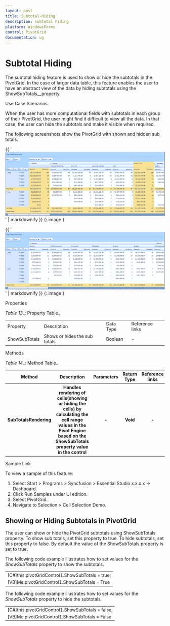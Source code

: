 ```yaml
---
layout: post
title: Subtotal-Hiding
description: subtotal hiding
platform: WindowsForms
control: PivotGrid
documentation: ug
---
```


# Subtotal Hiding

The subtotal hiding feature is used to show or hide the subtotals in the PivotGrid. In the case of larger data table, this feature enables the user to have an abstract view of the data by hiding subtotals using the ShowSubTotals__property.



Use Case Scenarios

When the user has more computational fields with subtotals in each group of their PivotGrid, the user might find it difficult to view all the data. In that case, the user can hide the subtotals and make it visible when required.

The following screenshots show the PivotGrid with shown and hidden sub totals.

{{ '![C:/Users/diana/Desktop/SubTotalsshown.PNG](Subtotal-Hiding_images/Subtotal-Hiding_img1.png)' | markdownify }}
{:.image }




{{ '![C:/Users/diana/Desktop/SuTotals Hidden.PNG](Subtotal-Hiding_images/Subtotal-Hiding_img2.png)' | markdownify }}
{:.image }




Properties

_Table_ _13__: Property Table_

<table>
<tr>
<td>
Property </td><td>
Description </td><td>
Data Type </td><td>
Reference links </td></tr>
<tr>
<td>
ShowSubTotals</td><td>
Shows or hides the sub totals </td><td>
Boolean </td><td>
- </td></tr>
</table>


Methods

_Table_ _14__: Method Table_

<table>
<tr>
<th>
Method </th><th>
Description </th><th>
Parameters </th><th>
Return Type </th><th>
Reference links </th></tr>
<tr>
<th>
SubTotalsRendering</th><th>
Handles rendering of cells(showing or hiding the cells) by calculating the cell range values in the Pivot Engine based on the ShowSubTotals property value in the control</th><th>
- </th><th>
Void </th><th>
- </th></tr>
</table>


Sample Link

To view a sample of this feature:

1. Select Start > Programs > Syncfusion > Essential Studio x.x.x.x -> Dashboard.
2. Click Run Samples under UI edition.
3. Select PivotGrid.
4. Navigate to Selection > Cell Selection Demo.
## Showing or Hiding Subtotals in PivotGrid


The user can show or hide the PivotGrid subtotals using ShowSubTotals property.  To show sub totals, set this property to true. To hide subtotals, set this property to false.  By default the value of the ShowSubTotals property is set to true.

The following code example illustrates how to set values for the _ShowSubTotals_ property to show the subtotals.



<table>
<tr>
<td>
[C#]this.pivotGridControl1.ShowSubTotals = true;</td></tr>
<tr>
<td>
 [VB]Me.pivotGridControl1.ShowSubTotals = True</td></tr>
</table>


The following code example illustrates how to set values for the _ShowSubTotals_ property to hide the subtotals.



<table>
<tr>
<td>
[C#]this.pivotGridControl1.ShowSubTotals = false;</td></tr>
<tr>
<td>
 [VB]Me.pivotGridControl1.ShowSubTotals = False</td></tr>
</table>


